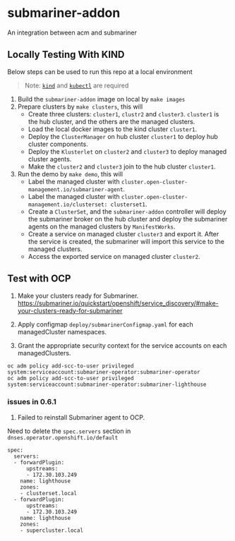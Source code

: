 # submariner-addon
An integration between acm and submariner

## Locally Testing With KIND

Below steps can be used to run this repo at a local environment

> Note: [`kind`](https://kind.sigs.k8s.io/) and [`kubectl`](https://kubernetes.io/docs/tasks/tools/install-kubectl/) are required

1. Build the `submariner-addon` image on local by `make images`
2. Prepare clusters by `make clusters`, this will
    - Create three clusters: `cluster1`, `clustr2` and `cluster3`. `cluster1` is the hub cluster, and the others are the managed clusters.
    - Load the local docker images to the kind cluster `cluster1`.
    - Deploy the `ClusterManager` on hub cluster `cluster1` to deploy hub cluster components.
    - Deploy the `Klusterlet` on `cluster2` and `cluster3` to deploy managed cluster agents.
    - Make the `cluster2` and `cluster3` join to the hub cluster `cluster1`.
3. Run the demo by `make demo`, this will
    - Label the managed cluster with `cluster.open-cluster-management.io/submariner-agent`.
    - Label the managed cluster with `cluster.open-cluster-management.io/clusterset: clusterset1`.
    - Create a `ClusterSet`, and the `submariner-addon` controller will deploy the submariner broker on the
      hub cluster and deploy the submariner agents on the managed clusters by `ManifestWorks`.
    - Create a service on managed cluster `cluster3` and export it. After the service is created, the submariner will import this service to the managed clusters.
    - Access the exported service on managed cluster `cluster2`.

## Test with OCP

1. Make your clusters ready for Submariner. 
https://submariner.io/quickstart/openshift/service_discovery/#make-your-clusters-ready-for-submariner 

2. Apply configmap `deploy/submarinerConfigmap.yaml` for each managedCluster namespaces.

3. Grant the appropriate security context for the service accounts on each managedClusters.
```
oc adm policy add-scc-to-user privileged system:serviceaccount:submariner-operator:submariner-operator
oc adm policy add-scc-to-user privileged system:serviceaccount:submariner-operator:submariner-lighthouse
```
### issues in 0.6.1

1. Failed to reinstall Submariner agent to OCP.

Need to delete the `spec.servers` section in `dnses.operator.openshift.io/default`

```
spec:
  servers:
  - forwardPlugin:
      upstreams:
      - 172.30.103.249
    name: lighthouse
    zones:
    - clusterset.local
  - forwardPlugin:
      upstreams:
      - 172.30.103.249
    name: lighthouse
    zones:
    - supercluster.local
```